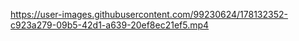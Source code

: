 


https://user-images.githubusercontent.com/99230624/178132352-c923a279-09b5-42d1-a639-20ef8ec21ef5.mp4

